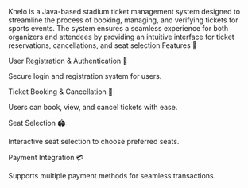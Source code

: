 Khelo is a Java-based stadium ticket management system designed to streamline the process of booking, managing, and verifying tickets for sports events. The system ensures a seamless experience for both organizers and attendees by providing an intuitive interface for ticket reservations, cancellations, and seat selection
Features 🚀

User Registration & Authentication 🔐

Secure login and registration system for users.

Ticket Booking & Cancellation 🎫

Users can book, view, and cancel tickets with ease.

Seat Selection 🏟️

Interactive seat selection to choose preferred seats.

Payment Integration 💳

Supports multiple payment methods for seamless transactions.
